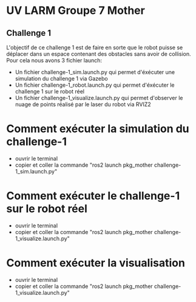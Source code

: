 # UV LARM Groupe 7 Mother

## Challenge 1

L'objectif de ce challenge 1 est de faire en sorte que le robot puisse se déplacer dans un espace contenant des obstacles sans avoir de collision. 
Pour cela nous avons 3 fichier launch:
- Un fichier challenge-1_sim.launch.py qui permet d'éxécuter une simulation du challenge 1 via Gazebo
- Un fichier challenge-1_robot.launch.py qui permet d'éxécuter le challenge 1 sur le robot réel 
- Un fichier challenge-1_visualize.launch.py qui permet d'observer le nuage de points réalisé par le laser du robot via RVIZ2

# Comment exécuter la simulation du challenge-1

  - ouvrir le terminal 
  - copier et coller la commande "ros2 launch pkg_mother challenge-1_sim.launch.py"

# Comment exécuter le challenge-1 sur le robot réel

  - ouvrir le terminal 
  - copier et coller la commande "ros2 launch pkg_mother challenge-1_visualize.launch.py"
  
# Comment exécuter la visualisation

  - ouvrir le terminal 
  - copier et coller la commande "ros2 launch pkg_mother challenge-1_visualize.launch.py"
